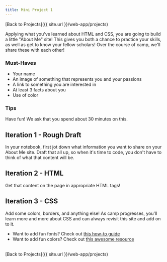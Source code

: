 ```yaml
---
title: Mini Project 1
---
```


[Back to Projects]({{ site.url }}/web-app/projects)

Applying what you've learned about HTML and CSS, you are going to build a little "About Me" site! This gives you both a chance to practice your skills, as well as get to know your fellow scholars! Over the course of camp, we'll share these with each other!

### Must-Haves

- Your name
- An image of something that represents you and your passions
- A link to something you are interested in
- At least 3 facts about you
- Use of color

### Tips

Have fun! We ask that you spend about 30 minutes on this.

## Iteration 1 - Rough Draft

In your notebook, first jot down what information you want to share on your About Me site. Draft that all up, so when it's time to code, you don't have to think of what that content will be.

## Iteration 2 - HTML

Get that content on the page in appropriate HTML tags!

## Iteration 3 - CSS

Add some colors, borders, and anything else! As camp progresses, you'll learn more and more about CSS and can always revisit this site and add on to it.

- Want to add fun fonts? Check out [this how-to guide](https://codepen.io/team/sparkbox/full/OMdwoJ)
- Want to add fun colors? Check out [this awesome resource](https://htmlcolorcodes.com/color-picker/)

<br>
[Back to Projects]({{ site.url }}/web-app/projects)
